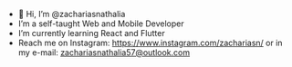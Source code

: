 - 👋 Hi, I’m @zachariasnathalia
- I’m a self-taught Web and Mobile Developer 
- I’m currently learning React and Flutter
- Reach me on Instagram: https://www.instagram.com/zachariasn/ or in my e-mail: zachariasnathalia57@outlook.com

<!---
zachariasnathalia/zachariasnathalia is a ✨ special ✨ repository because its `README.md` (this file) appears on your GitHub profile.
You can click the Preview link to take a look at your changes.
--->
